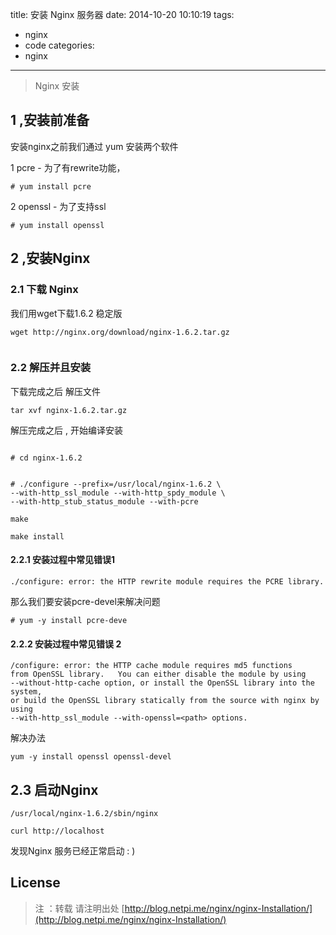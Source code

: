 title: 安装 Nginx 服务器
date: 2014-10-20 10:10:19
tags:
- nginx
- code
categories:
- nginx
---
<blockquote class="blockquote-center">
Nginx 安装
</blockquote>

<!--more-->
## 1 ,安装前准备

安装nginx之前我们通过 yum 安装两个软件

1 pcre - 为了有rewrite功能，

```
# yum install pcre

```
2 openssl - 为了支持ssl

```
# yum install openssl

```

## 2 ,安装Nginx

### 2.1 下载 Nginx

我们用wget下载1.6.2 稳定版

```
wget http://nginx.org/download/nginx-1.6.2.tar.gz


```
### 2.2 解压并且安装
下载完成之后 解压文件

```
tar xvf nginx-1.6.2.tar.gz
```
解压完成之后 , 开始编译安装
```

# cd nginx-1.6.2


# ./configure --prefix=/usr/local/nginx-1.6.2 \
--with-http_ssl_module --with-http_spdy_module \
--with-http_stub_status_module --with-pcre

```
```
make
```
```
make install
```


#### 2.2.1 安装过程中常见错误1
```
./configure: error: the HTTP rewrite module requires the PCRE library.

```
那么我们要安装pcre-devel来解决问题

```
# yum -y install pcre-deve
```

#### 2.2.2 安装过程中常见错误 2

```
/configure: error: the HTTP cache module requires md5 functions
from OpenSSL library.   You can either disable the module by using
--without-http-cache option, or install the OpenSSL library into the system,
or build the OpenSSL library statically from the source with nginx by using
--with-http_ssl_module --with-openssl=<path> options.
```
解决办法

```
yum -y install openssl openssl-devel
```
## 2.3 启动Nginx

```
/usr/local/nginx-1.6.2/sbin/nginx

curl http://localhost
```
发现Nginx 服务已经正常启动 : )

## License


> 注 ：转载 请注明出处 [http://blog.netpi.me/nginx/nginx-Installation/](http://blog.netpi.me/nginx/nginx-Installation/)
